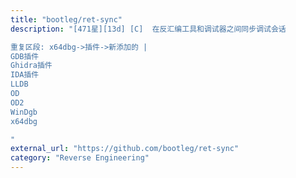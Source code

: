 ```yaml
---
title: "bootleg/ret-sync"
description: "[471星][13d] [C]  在反汇编工具和调试器之间同步调试会话

重复区段: x64dbg->插件->新添加的 |
GDB插件
Ghidra插件
IDA插件
LLDB
OD
OD2
WinDgb
x64dbg

"
external_url: "https://github.com/bootleg/ret-sync"
category: "Reverse Engineering"
---
```

